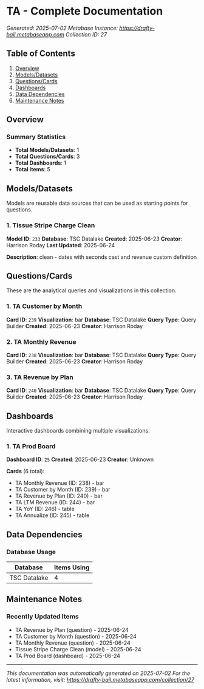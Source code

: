 # TA - Complete Documentation

*Generated: 2025-07-02*
*Metabase Instance: https://drafty-bail.metabaseapp.com*
*Collection ID: 27*

## Table of Contents
1. [Overview](#overview)
2. [Models/Datasets](#modelsdatasets)
3. [Questions/Cards](#questionscards)
4. [Dashboards](#dashboards)
5. [Data Dependencies](#data-dependencies)
6. [Maintenance Notes](#maintenance-notes)

## Overview

### Summary Statistics
- **Total Models/Datasets**: 1
- **Total Questions/Cards**: 3
- **Total Dashboards**: 1
- **Total Items**: 5

## Models/Datasets

Models are reusable data sources that can be used as starting points for questions.

### 1. Tissue Stripe Charge Clean

**Model ID**: `233`
**Database**: TSC Datalake
**Created**: 2025-06-23
**Creator**: Harrison Roday
**Last Updated**: 2025-06-24

**Description**: clean - dates with seconds cast and revenue custom definition

## Questions/Cards

These are the analytical queries and visualizations in this collection.

### 1. TA Customer by Month

**Card ID**: `239`
**Visualization**: bar
**Database**: TSC Datalake
**Query Type**: Query Builder
**Created**: 2025-06-23
**Creator**: Harrison Roday

### 2. TA Monthly Revenue

**Card ID**: `238`
**Visualization**: bar
**Database**: TSC Datalake
**Query Type**: Query Builder
**Created**: 2025-06-23
**Creator**: Harrison Roday

### 3. TA Revenue by Plan

**Card ID**: `240`
**Visualization**: bar
**Database**: TSC Datalake
**Query Type**: Query Builder
**Created**: 2025-06-23
**Creator**: Harrison Roday

## Dashboards

Interactive dashboards combining multiple visualizations.

### 1. TA Prod Board

**Dashboard ID**: `25`
**Created**: 2025-06-23
**Creator**: Unknown

**Cards** (6 total):
- TA Monthly Revenue (ID: 238) - bar
- TA Customer by Month (ID: 239) - bar
- TA Revenue by Plan (ID: 240) - bar
- TA LTM Revenue (ID: 244) - bar
- TA YoY (ID: 246) - table
- TA Annualize (ID: 245) - table

## Data Dependencies

### Database Usage

| Database | Items Using |
|----------|-------------|
| TSC Datalake | 4 |

## Maintenance Notes

### Recently Updated Items
- TA Revenue by Plan (question) - 2025-06-24
- TA Customer by Month (question) - 2025-06-24
- TA Monthly Revenue (question) - 2025-06-24
- Tissue Stripe Charge Clean (model) - 2025-06-24
- TA Prod Board (dashboard) - 2025-06-24

---

*This documentation was automatically generated on 2025-07-02*
*For the latest information, visit: https://drafty-bail.metabaseapp.com/collection/27*